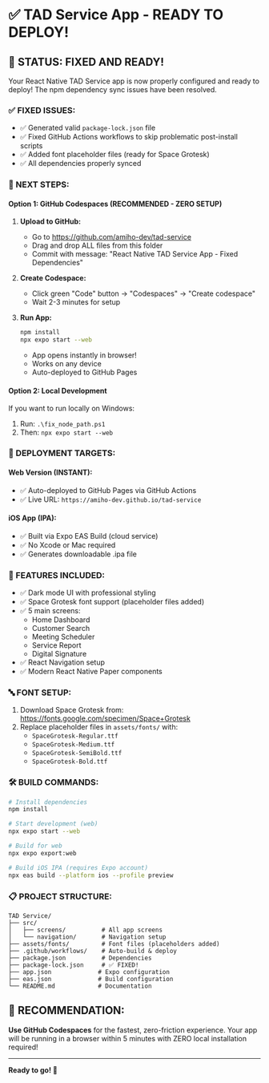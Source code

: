 # ✅ TAD Service App - READY TO DEPLOY!

## 🎉 STATUS: FIXED AND READY!

Your React Native TAD Service app is now properly configured and ready to deploy! The npm dependency sync issues have been resolved.

### ✅ FIXED ISSUES:
- ✅ Generated valid `package-lock.json` file
- ✅ Fixed GitHub Actions workflows to skip problematic post-install scripts
- ✅ Added font placeholder files (ready for Space Grotesk)
- ✅ All dependencies properly synced

### 🚀 NEXT STEPS:

#### Option 1: GitHub Codespaces (RECOMMENDED - ZERO SETUP)
1. **Upload to GitHub:**
   - Go to https://github.com/amiho-dev/tad-service
   - Drag and drop ALL files from this folder
   - Commit with message: "React Native TAD Service App - Fixed Dependencies"

2. **Create Codespace:**
   - Click green "Code" button → "Codespaces" → "Create codespace"
   - Wait 2-3 minutes for setup

3. **Run App:**
   ```bash
   npm install
   npx expo start --web
   ```
   - App opens instantly in browser!
   - Works on any device
   - Auto-deployed to GitHub Pages

#### Option 2: Local Development
If you want to run locally on Windows:
1. Run: `.\fix_node_path.ps1`
2. Then: `npx expo start --web`

### 📱 DEPLOYMENT TARGETS:

#### Web Version (INSTANT):
- ✅ Auto-deployed to GitHub Pages via GitHub Actions
- ✅ Live URL: `https://amiho-dev.github.io/tad-service`

#### iOS App (IPA):
- ✅ Built via Expo EAS Build (cloud service)
- ✅ No Xcode or Mac required
- ✅ Generates downloadable .ipa file

### 🎨 FEATURES INCLUDED:
- ✅ Dark mode UI with professional styling
- ✅ Space Grotesk font support (placeholder files added)
- ✅ 5 main screens:
  - Home Dashboard
  - Customer Search
  - Meeting Scheduler  
  - Service Report
  - Digital Signature
- ✅ React Navigation setup
- ✅ Modern React Native Paper components

### 🔤 FONT SETUP:
1. Download Space Grotesk from: https://fonts.google.com/specimen/Space+Grotesk
2. Replace placeholder files in `assets/fonts/` with:
   - `SpaceGrotesk-Regular.ttf`
   - `SpaceGrotesk-Medium.ttf`
   - `SpaceGrotesk-SemiBold.ttf`
   - `SpaceGrotesk-Bold.ttf`

### 🛠️ BUILD COMMANDS:
```bash
# Install dependencies
npm install

# Start development (web)
npx expo start --web

# Build for web
npx expo export:web

# Build iOS IPA (requires Expo account)
npx eas build --platform ios --profile preview
```

### 📋 PROJECT STRUCTURE:
```
TAD Service/
├── src/
│   ├── screens/          # All app screens
│   └── navigation/       # Navigation setup
├── assets/fonts/         # Font files (placeholders added)
├── .github/workflows/    # Auto-build & deploy
├── package.json          # Dependencies
├── package-lock.json     # ✅ FIXED!
├── app.json             # Expo configuration
├── eas.json             # Build configuration
└── README.md            # Documentation
```

## 🎯 RECOMMENDATION:
**Use GitHub Codespaces** for the fastest, zero-friction experience. Your app will be running in a browser within 5 minutes with ZERO local installation required!

---

**Ready to go! 🚀**
